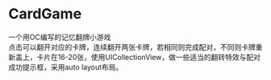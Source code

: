 # CardGame

一个用OC编写的记忆翻牌小游戏  
  点击可以翻开对应的卡牌，连续翻开两张卡牌，若相同则完成配对，不同则卡牌重新盖上，卡片在16-20张，使用UICollectionView，做一些适当的翻转特效与配对成功提示框，采用auto layout布局。

